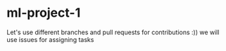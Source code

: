 # ml-project-1

Let's use different branches and pull requests for contributions :)) we will use issues for assigning tasks 



